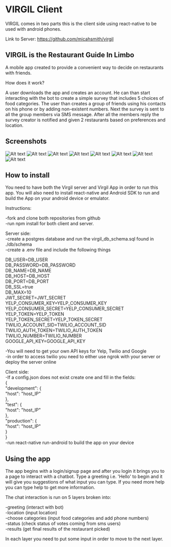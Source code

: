 # VIRGIL Client
VIRGIL comes in two parts this is the client side using react-native to be used with android phones.

Link to Server: https://github.com/micahsmith/virgil

## VIRGIL is the Restaurant Guide In Limbo
A mobile app created to provide a convenient way to decide on restaurants with friends.  

How does it work?

A user downloads the app and creates an account.  He can than start interacting with the bot to create a simple survey that includes 5 choices of food categories.  The user than creates a group of friends using his contacts on his phone or by adding non-existent numbers. Next the survey is sent to all the group members via SMS message.  After all the members reply the survey creator is notified and given 2 restaurants based on preferences and location.

## Screenshots
![Alt text](https://raw.github.com/eltimsy/virgil-App/master/screens/login.png "Optional title")
![Alt text](https://raw.github.com/eltimsy/virgil-App/master/screens/chat.png "Optional title")
![Alt text](https://raw.github.com/eltimsy/virgil-App/master/screens/chatgreet.png "Optional title")
![Alt text](https://raw.github.com/eltimsy/virgil-App/master/screens/chatintro.png "Optional title")
![Alt text](https://raw.github.com/eltimsy/virgil-App/master/screens/location.png "Optional title")
![Alt text](https://raw.github.com/eltimsy/virgil-App/master/screens/number.png "Optional title")
![Alt text](https://raw.github.com/eltimsy/virgil-App/master/screens/SMS2.png "Optional title")
![Alt text](https://raw.github.com/eltimsy/virgil-App/master/screens/status.png "Optional title")


## How to install
You need to have both the Virgil server and Virgil App in order to run this app.  You will also need to install react-native and Android SDK to run and build the App on your android device or emulator.

Instructions:

-fork and clone both repositories from github  
-run npm install for both client and server.  

Server side:  
-create a postgres database and run the virgil_db_schema.sql found in ./db/schema  
-create a .env file and include the following things  

DB_USER=DB_USER  
DB_PASSWORD=DB_PASSWORD  
DB_NAME=DB_NAME  
DB_HOST=DB_HOST  
DB_PORT=DB_PORT  
DB_SSL=true  
DB_MAX=10  
JWT_SECRET=JWT_SECRET  
YELP_CONSUMER_KEY=YELP_CONSUMER_KEY  
YELP_CONSUMER_SECRET=YELP_CONSUMER_SECRET  
YELP_TOKEN=YELP_TOKEN  
YELP_TOKEN_SECRET=YELP_TOKEN_SECRET  
TWILIO_ACCOUNT_SID=TWILIO_ACCOUNT_SID  
TWILIO_AUTH_TOKEN=TWILIO_AUTH_TOKEN  
TWILIO_NUMBER=TWILIO_NUMBER  
GOOGLE_API_KEY=GOOGLE_API_KEY  

-You will need to get your own API keys for Yelp, Twilio and Google  
-in order to access twilio you need to either use ngrok with your server or deploy the server online  

Client side:  
-If a config.json does not exist create one and fill in the fields:  
{  
  "development": {  
    "host": "host_IP"  
  },  
  "test": {  
    "host": "host_IP"  
  },  
  "production": {  
    "host": "host_IP"  
  }  
}  
-run react-native run-android to build the app on your device  

## Using the app
The app begins with a login/signup page and after you login it brings you to a page to interact with a chatbot.  Type a greeting i.e. 'Hello' to begin and it will give you suggestions of what input you can type.  If you need more help you can type help to get more information.

The chat interaction is run on 5 layers broken into:

-greeting (interact with bot)  
-location (input location)  
-choose categories (input food categories and add phone numbers)  
-status (check status of votes coming from sms users)  
-results (get final results of the restaurant picked)  

In each layer you need to put some input in order to move to the next layer.  
